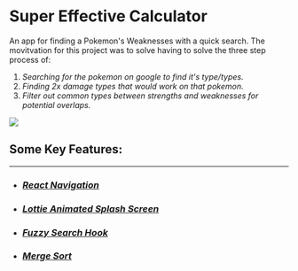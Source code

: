# Super Effective Calculator

An app for finding a Pokemon's Weaknesses with a quick search. The movitvation for this project was to solve having to solve the three step process of:

1. _Searching for the pokemon on google to find it's type/types._
1. _Finding 2x damage types that would work on that pokemon._
1. _Filter out common types between strengths and weaknesses for potential overlaps._

![](assets/gifs/demo.gif)

## Some Key Features:

---

- ### _[React Navigation](https://github.com/ItsMidnights/super-effective-calculator/blob/development/src/routes/Routes.tsx)_
- ### _[Lottie Animated Splash Screen](https://github.com/ItsMidnights/super-effective-calculator/blob/development/src/components/animations/pikachu.animation.tsx)_
- ### _[Fuzzy Search Hook](https://github.com/ItsMidnights/super-effective-calculator/blob/development/src/hooks/fuzzy.hooks.ts)_
- ### _[Merge Sort](https://github.com/ItsMidnights/super-effective-calculator/blob/development/src/functions/util/sort.ts)_
